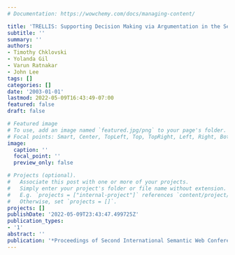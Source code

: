```yaml
---
# Documentation: https://wowchemy.com/docs/managing-content/

title: 'TRELLIS: Supporting Decision Making via Argumentation in the Semantic Web'
subtitle: ''
summary: ''
authors:
- Timothy Chklovski
- Yolanda Gil
- Varun Ratnakar
- John Lee
tags: []
categories: []
date: '2003-01-01'
lastmod: 2022-05-09T16:43:49-07:00
featured: false
draft: false

# Featured image
# To use, add an image named `featured.jpg/png` to your page's folder.
# Focal points: Smart, Center, TopLeft, Top, TopRight, Left, Right, BottomLeft, Bottom, BottomRight.
image:
  caption: ''
  focal_point: ''
  preview_only: false

# Projects (optional).
#   Associate this post with one or more of your projects.
#   Simply enter your project's folder or file name without extension.
#   E.g. `projects = ["internal-project"]` references `content/project/deep-learning/index.md`.
#   Otherwise, set `projects = []`.
projects: []
publishDate: '2022-05-09T23:43:47.499725Z'
publication_types:
- '1'
abstract: ''
publication: '*Proceedings of Second International Semantic Web Conference (ISWC)*'
---
```


